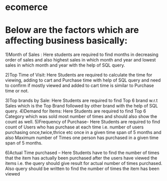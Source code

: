 # ecomerce
# Below are the factors which are affecting business basically:
1)Month of Sales : Here students are required to find months 
in decreasing order of sales and also highest sales in which 
month and year and lowest sales in which month and year with 
the help of SQL query.

2)Top Time of Visit: Here Students are required to calculate
the time for viewing, adding to cart and Purchase time with 
help of SQL query and need to confirm if mostly viewed and 
added to cart time is similar to Purchase time or not. 

3)Top brands by Sale: Here Students are required to find 
Top 6 brand w.r.t Sales which is the Top Brand followed by
other brand with the help of SQL query.
4)Demand for Items: Here Students are required to 
find Top 6 Category which was sold most number of
times and should also show the count as well. 
5)Frequency of Purchase- Here Students are required to
find count of Users who has purchase at each time i.e. 
number of users purchasing once,twice,thrice etc once in 
a given time span of 5 months and also Maximum number of Times one
person has purchased in a given time span of 5 months.

6)Actual Time purchased – Here Students have to find 
the number of times that the item has actually been purchased 
after the users have viewed the items i.e. the query should give result 
for actual number of times purchased. Also query should be written to find the number of times the item has been viewed
